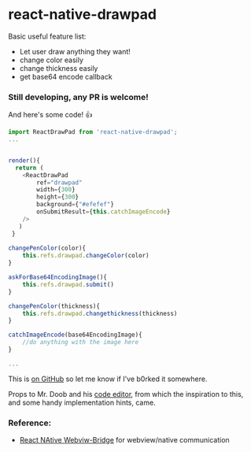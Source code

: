 # react-native-drawpad

Basic useful feature list:

 * Let user draw anything they want!
 * change color easily
 * change thickness easily
 * get base64 encode callback


### Still developing, any PR is welcome!


And here's some code! :+1:

```javascript
import ReactDrawPad from 'react-native-drawpad';
...


render(){
  return (
    <ReactDrawPad
        ref="drawpad"
        width={300}
        height={300}
        background={"#efefef"}
        onSubmitResult={this.catchImageEncode}
    />
   )
 }
 
changePenColor(color){
	this.refs.drawpad.changeColor(color)
}

askForBase64EncodingImage(){
	this.refs.drawpad.submit()
}

changePenColor(thickness){
	this.refs.drawpad.changethickness(thickness)
}

catchImageEncode(base64EncodingImage){
	//do anything with the image here
}

...
```

This is [on GitHub](https://github.com/jbt/markdown-editor) so let me know if I've b0rked it somewhere.


Props to Mr. Doob and his [code editor](http://mrdoob.com/projects/code-editor/), from which
the inspiration to this, and some handy implementation hints, came.

### Reference:

 * [React NAtive Webviw-Bridge](https://github.com/alinz/react-native-webview-bridge) for webview/native communication

